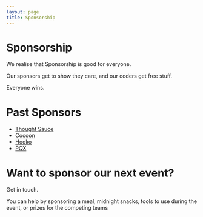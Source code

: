 ```yaml
---
layout: page
title: Sponsorship
---
```


# Sponsorship

We realise that Sponsorship is good for everyone.

Our sponsors get to show they care, and our coders get free stuff.

Everyone wins.

# Past Sponsors

- [Thought Sauce](http://thought-sauce.com)
- [Cocoon](http://www.hkcocoon.org)
- [Hooko](http://hooko.com)
- [PQX](http://www.pqx.hk)

# Want to sponsor our next event?

Get in touch.

You can help by sponsoring a meal, midnight snacks, tools to use during the event, or prizes for the competing teams